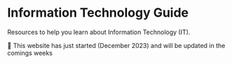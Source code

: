 # Information Technology Guide

Resources to help you learn about Information Technology (IT).

🚧 This website has just started (December 2023) and will be updated in the comings weeks
